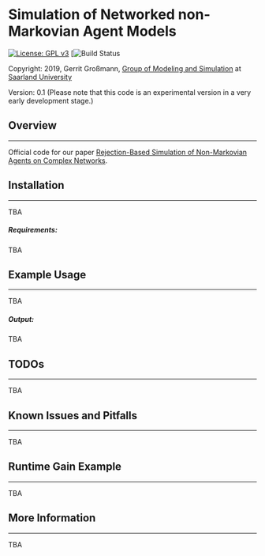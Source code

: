 
# Simulation of Networked non-Markovian Agent Models
[![License: GPL v3](https://img.shields.io/badge/License-GPL%20v3-blue.svg)](http://www.gnu.org/licenses/gpl-3.0)
[![Build Status](https://travis-ci.com/gerritgr/non-markovian-simulation.svg?branch=master)

Copyright: 2019, Gerrit Großmann, [Group of Modeling and Simulation](https://mosi.uni-saarland.de/) at [Saarland University](http://www.cs.uni-saarland.de/)

Version: 0.1 (Please note that this code is an experimental version in a very early development stage.)
## Overview
------------------
Official code for our paper [Rejection-Based Simulation of Non-Markovian Agents on Complex Networks](https://www.researchgate.net/publication/335841274_Rejection-Based_Simulation_of_Non-Markovian_Agents_on_Complex_Networks). 

## Installation
------------------
TBA
##### Requirements:

TBA
## Example Usage
-----------------
TBA
##### Output:
TBA

## TODOs
------------------
TBA

## Known Issues and Pitfalls
------------------
TBA

## Runtime Gain Example
------------------
TBA

## More Information
------------------
TBA

